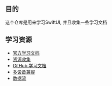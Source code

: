 ## 目的

  这个仓库是用来学习SwiftUI,  并且收集一些学习文档

## 学习资源

* [官方学习文档](https://developer.apple.com/xcode/swiftui/)
* [资源收集](https://github.com/Juanpe/About-SwiftUI)
* [GitHub 学习文档]()
* [多设备兼容](https://xiaozhuanlan.com/topic/1074925368)
* [数据流](https://xiaozhuanlan.com/topic/0528764139)

